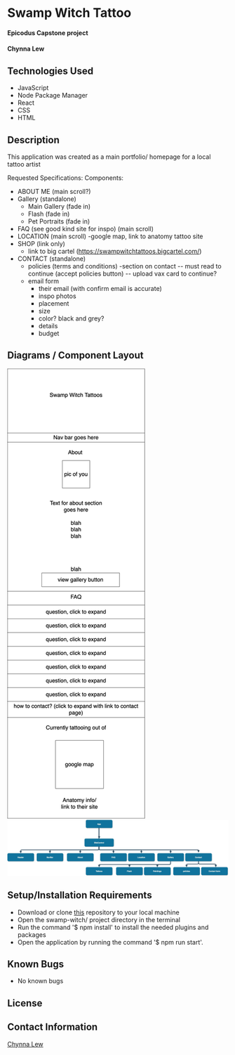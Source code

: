 # Swamp Witch Tattoo

#### Epicodus Capstone project

#### Chynna Lew

## Technologies Used

* JavaScript
* Node Package Manager
* React
* CSS
* HTML

## Description
This application was created as a main portfolio/ homepage for a local tattoo artist

Requested Specifications:
Components:
- ABOUT ME (main scroll?)
- Gallery (standalone)
  - Main Gallery (fade in)
  - Flash (fade in)
  - Pet Portraits (fade in)
- FAQ (see good kind site for inspo) (main scroll)
- LOCATION (main scroll)
  -google map, link to anatomy tattoo site
- SHOP (link only)
  - link to big cartel (https://swampwitchtattoos.bigcartel.com/)
- CONTACT (standalone)
  - policies (terms and conditions) 
    -section on contact
    -- must read to continue (accept policies button)
    -- upload vax card to continue?
  - email form
    - their email (with confirm email is accurate)
    - inspo photos
    - placement
    - size
    - color? black and grey?
    - details
    - budget

## Diagrams / Component Layout
<img src='./src/assets/img/victoriaTattoo.png' alt='page plan'/>
<br/>
<img src= './src/assets/img/swampWitchComponents.jpg' alt='component tree'/>


## Setup/Installation Requirements

* Download or clone [this](https://github.com/chynnalew/capstone) repository to your local machine
* Open the swamp-witch/ project directory in the terminal
* Run the command '$ npm install' to install the needed plugins and packages
* Open the application by running the command '$ npm run start'.

## Known Bugs
* No known bugs

## License

## Contact Information
[Chynna Lew](chynnalew@yahoo.com)
